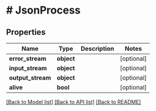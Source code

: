 # # JsonProcess

## Properties

Name | Type | Description | Notes
------------ | ------------- | ------------- | -------------
**error_stream** | **object** |  | [optional]
**input_stream** | **object** |  | [optional]
**output_stream** | **object** |  | [optional]
**alive** | **bool** |  | [optional]

[[Back to Model list]](../../README.md#models) [[Back to API list]](../../README.md#endpoints) [[Back to README]](../../README.md)
